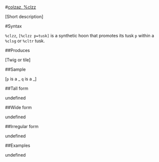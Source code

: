 #[colzaz, %clzz](#clzz)

[Short description]

#Syntax

`%clzz`, `[%clzz p=tusk]` is a synthetic hoon that promotes
its tusk `p` within a `%clsg` or `%cltr` tusk.

##Produces

[Twig or tile]

##Sample

[`p` is a _
`q` is a _]

##Tall form

undefined

##Wide form

undefined

##Irregular form

undefined

##Examples

undefined

